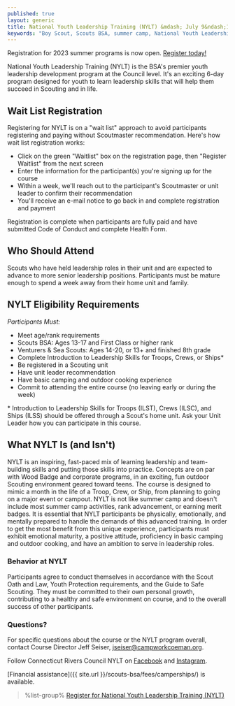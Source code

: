 ```yaml
---
published: true
layout: generic
title: National Youth Leadership Training (NYLT) &mdash; July 9&ndash;15, 2023
keywords: "Boy Scout, Scouts BSA, summer camp, National Youth Leadership Training, NYLT"
---
```


<div class="alert alert-info">
Registration for 2023 summer programs is now open.
<a href="{{ site.url }}/scouts-bsa/register/">
Register today!</a>
</div>

National Youth Leadership Training (NYLT) is the BSA's premier youth leadership development program at the Council level. It's  an exciting 6-day program designed for youth to learn leadership skills that will help them succeed in Scouting and in life. 

## Wait List Registration

Registering for NYLT is on a "wait list" approach to avoid participants registering and paying without Scoutmaster recommendation. Here's how wait list registration works:

- Click on the green "Waitlist" box on the registration page, then "Register Waitlist" from the next screen
- Enter the information for the participant(s) you're signing up for the course
- Within a week, we'll reach out to the participant's Scoutmaster or unit leader to confirm their recommendation
- You'll receive an e-mail notice to go back in and complete registration and payment

Registration is complete when participants are fully paid and have submitted Code of Conduct and complete Health Form.

## Who Should Attend

Scouts who have held leadership roles in their unit and are expected to advance to more senior leadership positions. Participants must be mature enough to spend a week away from their home unit and family.

## NYLT Eligibility Requirements

*Participants Must:*

- Meet age/rank requirements
- Scouts BSA: Ages 13-17 and First Class or higher rank
- Venturers & Sea Scouts: Ages 14-20, or 13+ and finished 8th grade
- Complete Introduction to Leadership Skills for Troops, Crews, or Ships\*
- Be registered in a Scouting unit
- Have unit leader recommendation
- Have basic camping and outdoor cooking experience
- Commit to attending the entire course (no leaving early or during the week)

\* Introduction to Leadership Skills for Troops (ILST), Crews (ILSC), and Ships (ILSS) should be offered through a Scout's home unit. Ask your Unit Leader how you can participate in this course.

## What NYLT Is (and Isn't)

NYLT is an inspiring, fast-paced mix of learning leadership and team-building skills and putting those skills into practice. Concepts are on par with Wood Badge and corporate programs, in an exciting, fun outdoor Scouting environment geared toward teens. The course is designed to mimic a month in the life of a Troop, Crew, or Ship, from planning to going on a major event or campout. NYLT is not like summer camp and doesn't include most summer camp activities, rank advancement, or earning merit badges. It is essential that NYLT participants be physically, emotionally, and mentally prepared to handle the demands of this advanced training. In order to get the most benefit from this unique experience, participants must exhibit emotional maturity, a positive attitude, proficiency in basic camping and outdoor cooking, and have an ambition to serve in leadership roles.

### Behavior at NYLT

Participants agree to conduct themselves in accordance with the Scout Oath and Law, Youth Protection requirements, and the Guide to Safe Scouting. They must be committed to their own personal growth, contributing to a healthy and safe environment on course, and to the overall success of other participants.

### Questions?

For specific questions about the course or the NYLT program overall, contact Course Director Jeff Seiser, [jseiser@campworkcoeman.org](mailto:jseiser@campworkcoeman.org).

Follow Connecticut Rivers Council NYLT on [Facebook](https://www.facebook.com/nyltctrivers) and [Instagram](https://www.instagram.com/nyltctrivers/).

[Financial assistance]({{ site.url }}/scouts-bsa/fees/camperships/) is available.

> %list-group%
> <a href="https://scoutingevent.com/066-67048" class="list-group-item">Register for National Youth Leadership Training (NYLT)</a>

